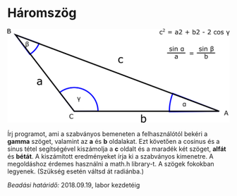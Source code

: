 # Háromszög

![abra](cossin.png)

Írj programot, ami a szabványos bemeneten a felhasználótól bekéri a **gamma** szöget, valamint az **a** és **b** oldalakat. 
Ezt követően a cosinus és a sinus tétel segítségével kiszámolja a **c** oldalt és a maradék két szöget, **alfát** és **bétát**.
A kiszámított eredményeket írja ki a szabványos kimenetre. 
A megoldáshoz érdemes használni a math.h library-t. 
A szögek fokokban legyenek. (Szükség esetén váltsd át radiánba.)

*Beadási határidő:* 2018.09.19, labor kezdetéig
